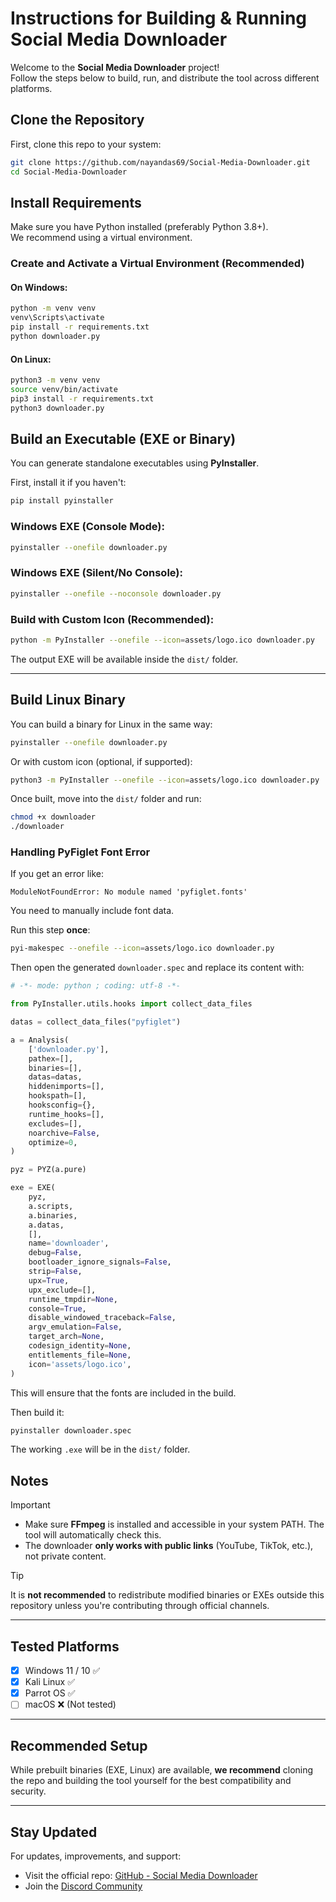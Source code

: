 # Instructions for Building & Running Social Media Downloader

Welcome to the **Social Media Downloader** project!  
Follow the steps below to build, run, and distribute the tool across different platforms.

## Clone the Repository

First, clone this repo to your system:

```bash
git clone https://github.com/nayandas69/Social-Media-Downloader.git
cd Social-Media-Downloader
```

## Install Requirements

Make sure you have Python installed (preferably Python 3.8+).  
We recommend using a virtual environment.

### Create and Activate a Virtual Environment (Recommended)

#### On Windows:

```bash
python -m venv venv
venv\Scripts\activate
pip install -r requirements.txt
python downloader.py
```

#### On Linux:

```bash
python3 -m venv venv
source venv/bin/activate
pip3 install -r requirements.txt
python3 downloader.py
```

## Build an Executable (EXE or Binary)

You can generate standalone executables using **PyInstaller**.

First, install it if you haven't:

```bash
pip install pyinstaller
```

### Windows EXE (Console Mode):

```bash
pyinstaller --onefile downloader.py
```

### Windows EXE (Silent/No Console):

```bash
pyinstaller --onefile --noconsole downloader.py
```

### Build with Custom Icon (Recommended):

```bash
python -m PyInstaller --onefile --icon=assets/logo.ico downloader.py
```

The output EXE will be available inside the `dist/` folder.

---

## Build Linux Binary

You can build a binary for Linux in the same way:

```bash
pyinstaller --onefile downloader.py
```

Or with custom icon (optional, if supported):

```bash
python3 -m PyInstaller --onefile --icon=assets/logo.ico downloader.py
```

Once built, move into the `dist/` folder and run:

```bash
chmod +x downloader
./downloader
```

### Handling PyFiglet Font Error
If you get an error like:
```
ModuleNotFoundError: No module named 'pyfiglet.fonts'
```
You need to manually include font data.

Run this step **once**:
```bash
pyi-makespec --onefile --icon=assets/logo.ico downloader.py
```
Then open the generated `downloader.spec` and replace its content with:

```python
# -*- mode: python ; coding: utf-8 -*-

from PyInstaller.utils.hooks import collect_data_files

datas = collect_data_files("pyfiglet")

a = Analysis(
    ['downloader.py'],
    pathex=[],
    binaries=[],
    datas=datas,
    hiddenimports=[],
    hookspath=[],
    hooksconfig={},
    runtime_hooks=[],
    excludes=[],
    noarchive=False,
    optimize=0,
)

pyz = PYZ(a.pure)

exe = EXE(
    pyz,
    a.scripts,
    a.binaries,
    a.datas,
    [],
    name='downloader',
    debug=False,
    bootloader_ignore_signals=False,
    strip=False,
    upx=True,
    upx_exclude=[],
    runtime_tmpdir=None,
    console=True,
    disable_windowed_traceback=False,
    argv_emulation=False,
    target_arch=None,
    codesign_identity=None,
    entitlements_file=None,
    icon='assets/logo.ico',
)
```

This will ensure that the fonts are included in the build.

Then build it:
```bash
pyinstaller downloader.spec
```

The working `.exe` will be in the `dist/` folder.


## Notes

> [!IMPORTANT]
> - Make sure **FFmpeg** is installed and accessible in your system PATH. The tool will automatically check this.
> - The downloader **only works with public links** (YouTube, TikTok, etc.), not private content.

> [!TIP]
> It is **not recommended** to redistribute modified binaries or EXEs outside this repository unless you're contributing through official channels.

---

## Tested Platforms

- [x] Windows 11 / 10 ✅
- [x] Kali Linux ✅
- [x] Parrot OS ✅
- [ ] macOS ❌ (Not tested)

---

## Recommended Setup

While prebuilt binaries (EXE, Linux) are available, **we recommend** cloning the repo and building the tool yourself for the best compatibility and security.

---

## Stay Updated

For updates, improvements, and support:
- Visit the official repo: [GitHub - Social Media Downloader](https://github.com/nayandas69/Social-Media-Downloader)
- Join the [Discord Community](https://discord.gg/skHyssu)
